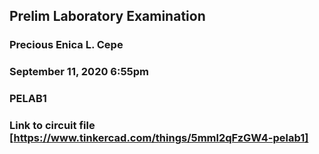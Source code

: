 ## Prelim Laboratory Examination
### Precious Enica L. Cepe
### September 11, 2020 6:55pm
### PELAB1

### Link to circuit file [https://www.tinkercad.com/things/5mml2qFzGW4-pelab1]